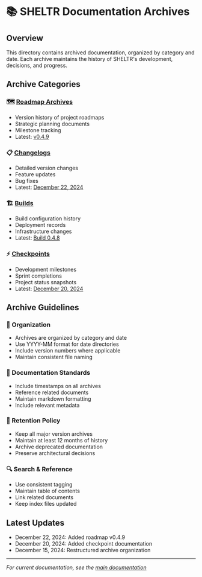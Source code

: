 # 📚 SHELTR Documentation Archives

## Overview
This directory contains archived documentation, organized by category and date. Each archive maintains the history of SHELTR's development, decisions, and progress.

## Archive Categories

### 🗺️ [Roadmap Archives](./roadmap/)
- Version history of project roadmaps
- Strategic planning documents
- Milestone tracking
- Latest: [v0.4.9](./roadmap/2024-12/roadmap-0.4.9.md)

### 📋 [Changelogs](./changelogs/)
- Detailed version changes
- Feature updates
- Bug fixes
- Latest: [December 22, 2024](./changelogs/2024-12/changelog-2024-12-22.md)

### 🏗️ [Builds](./builds/)
- Build configuration history
- Deployment records
- Infrastructure changes
- Latest: [Build 0.4.8](./builds/2024-12/build-0.4.8.md)

### ⚡ [Checkpoints](./checkpoints/)
- Development milestones
- Sprint completions
- Project status snapshots
- Latest: [December 20, 2024](./checkpoints/2024-12/checkpoint-2024-12-20.md)

## Archive Guidelines

### 📅 Organization
- Archives are organized by category and date
- Use YYYY-MM format for date directories
- Include version numbers where applicable
- Maintain consistent file naming

### 📝 Documentation Standards
- Include timestamps on all archives
- Reference related documents
- Maintain markdown formatting
- Include relevant metadata

### 🔄 Retention Policy
- Keep all major version archives
- Maintain at least 12 months of history
- Archive deprecated documentation
- Preserve architectural decisions

### 🔍 Search & Reference
- Use consistent tagging
- Maintain table of contents
- Link related documents
- Keep index files updated

## Latest Updates
- December 22, 2024: Added roadmap v0.4.9
- December 20, 2024: Added checkpoint documentation
- December 15, 2024: Restructured archive organization

---
*For current documentation, see the [main documentation](../README.md)*